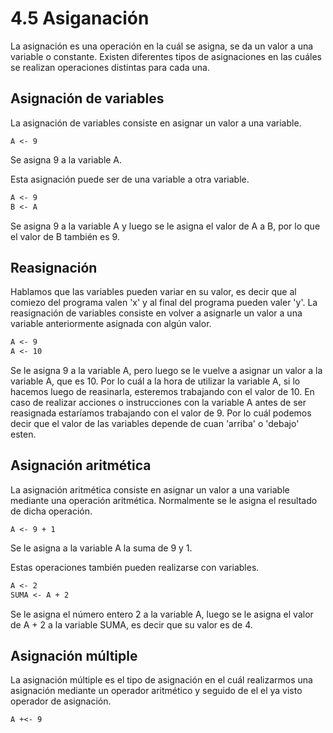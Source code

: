 # 4.5 Asiganación 

La asignación es una operación en la cuál se asigna, se da un valor a una variable o constante. Existen diferentes tipos de asignaciones en las cuáles se realizan operaciones distintas para cada una.

## Asignación de variables

La asignación de variables consiste en asignar un valor a una variable.

`A <- 9`

Se asigna 9 a la variable A.

Esta asignación puede ser de una variable a otra variable.

```markdown
A <- 9
B <- A
```
Se asigna 9 a la variable A y luego se le asigna el valor de A a B, por lo que el valor de B también es 9.

## Reasignación

Hablamos que las variables pueden variar en su valor, es decir que al comiezo del programa valen 'x' y al final del programa pueden valer 'y'. La reasignación de variables consiste en volver a asignarle un valor a una variable anteriormente asignada con algún valor.

```markdown
A <- 9
A <- 10
```
Se le asigna 9 a la variable A, pero luego se le vuelve a asignar un valor a la variable A, que es 10. Por lo cuál a la hora de utilizar la variable A, si lo hacemos luego de reasinarla, esteremos trabajando con el valor de 10. En caso de realizar acciones o instrucciones con la variable A antes de ser reasignada estaríamos trabajando con el valor de 9. Por lo cuál podemos decir que el valor de las variables depende de cuan 'arriba' o 'debajo' esten.

## Asignación aritmética

La asignación aritmética consiste en asignar un valor a una variable mediante una operación aritmética. Normalmente se le asigna el resultado de dicha operación.

`A <- 9 + 1`

Se le asigna a la variable A la suma de 9 y 1.

Estas operaciones también pueden realizarse con variables.

```markdown
A <- 2
SUMA <- A + 2
```

Se le asigna el número entero 2 a la variable A, luego se le asigna el valor de A + 2 a la variable SUMA, es decir que su valor es de 4.

## Asignación múltiple

La asignación múltiple es el tipo de asignación en el cuál realizarmos una asignación mediante un operador aritmético y seguido de el el ya visto operador de asignación.

`A +<- 9`